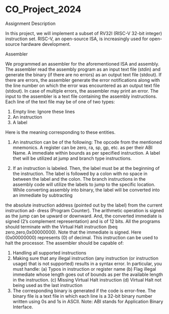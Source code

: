 # CO_Project_2024

Assignment Description

In this project, we will implement a subset of RV32I (RISC-V 32-bit integer) instruction set. 
RISC-V, an open-source ISA, is increasingly used for open-source hardware development.

Assembler

We programmed an assembler for the aforementioned ISA and assembly. The assembler read the
assembly program as an input text file (stdin) and generate the binary (if there are no errors)
as an output text file (stdout). If there are errors, the assembler  generate the error notifications
along with the line number on which the error was encountered as an output text file (stdout). In
case of multiple errors, the assembler may print an error.
The input to the assembler is a text file containing the assembly instructions. Each line of the
text file may be of one of two types:
1. Empty line: Ignore these lines
2. An instruction
3. A label


Here is the meaning corresponding to these entities.
1. An instruction can be of the following:
The opcode from the mentioned mnemonics.
A register can be zero, ra, sp, gp, etc. as per their ABI Name.
A immediate within bounds as per specified instruction.
A label thet will be utilized at jump and branch type instructions.


2. If an instruction is labeled. Then, the label must be at the beginning of the instruction. The
label is followed by a colon with no space in between the label and the colon. The branch
instructions in the assembly code will utilize the labels to jump to the specific location. While
converting assembly into binary, the label will be converted into an immediate by subtracting

the absolute instruction address (pointed out by the label) from the current instruction ad-
dress (Program Counter). The arithmetic operation is signed as the jump can be upward or downward. And, the converted immediate is signed (2’s complement representation) and is of
12 bits.
All the programs should terminate with the Virtual Halt instruction (beq zero,zero,0x00000000).
Note that the immediate is signed. Here (0x00000000) represents (0) of decimal. This instruction
can be used to halt the processor. The assembler should be capable of:
1. Handling all supported instructions
2. Making sure that any illegal instruction (any instruction (or instruction usage) that is not
supported) results in a syntax error. In particular, you must handle:
(a) Typos in instruction or register name
(b) Flag illegal immediate whose length goes out of bounds as per the available length in the
instruction.
(c) Missing Virtual Halt instruction
(d) Virtual Halt not being used as the last instruction
3. The corresponding binary is generated if the code is error-free. The binary file is a text file in
which each line is a 32-bit binary number written using 0s and 1s in ASCII.
Note: ABI stands for Application Binary Interface.
